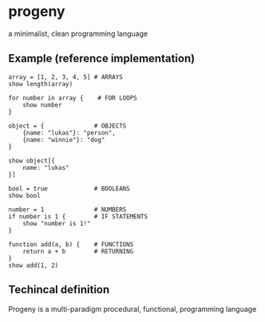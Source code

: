 # progeny

a minimalist, clean programming language

## Example (reference implementation)

```
array = [1, 2, 3, 4, 5] # ARRAYS
show length(array)

for number in array {    # FOR LOOPS
    show number
}

object = {              # OBJECTS
    {name: "lukas"}: "person",
    {name: "winnie"}: "dog"
}

show object[{
    name: "lukas"
}]

bool = true             # BOOLEANS
show bool

number = 1              # NUMBERS
if number is 1 {        # IF STATEMENTS
    show "number is 1!"
}

function add(a, b) {    # FUNCTIONS
    return a + b        # RETURNING
}
show add(1, 2)
```

## Techincal definition

Progeny is a multi-paradigm procedural, functional, programming language
